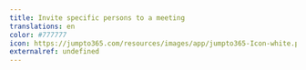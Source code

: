 ```yaml
---
title: Invite specific persons to a meeting
translations: en
color: #777777
icon: https://jumpto365.com/resources/images/app/jumpto365-Icon-white.png
externalref: undefined
---
```

  


